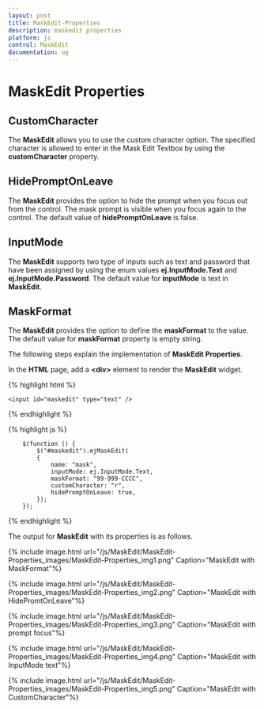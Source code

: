 ```yaml
---
layout: post
title: MaskEdit-Properties
description: maskedit properties
platform: js
control: MaskEdit
documentation: ug
---
```


# MaskEdit Properties

## CustomCharacter

The **MaskEdit** allows you to use the custom character option. The specified character is allowed to enter in the Mask Edit Textbox by using the **customCharacter** property.

## HidePromptOnLeave

The **MaskEdit** provides the option to hide the prompt when you focus out from the control. The mask prompt is visible when you focus again to the control. The default value of **hidePromptOnLeave** is false.

## InputMode

The **MaskEdit** supports two type of inputs such as text and password that have been assigned by using the enum values **ej.InputMode.Text** and **ej.InputMode.Password**. The default value for **inputMode** is text in **MaskEdit**.

## MaskFormat

The **MaskEdit** provides the option to define the **maskFormat** to the value. The default value for **maskFormat** property is empty string.

The following steps explain the implementation of **MaskEdit Properties**.



In the **HTML** page, add a **&lt;div&gt;** element to render the **MaskEdit** widget. 


{% highlight html %}

    <input id="maskedit" type="text" />
	
{% endhighlight %}

{% highlight js %}

        $(function () {
            $("#maskedit").ejMaskEdit(
            {
                name: "mask",
                inputMode: ej.InputMode.Text,
                maskFormat: "99-999-CCCC",
                customCharacter: "r",
                hidePromptOnLeave: true,
            });
        });

{% endhighlight %}


The output for **MaskEdit** with its properties is as follows.

{% include image.html url="/js/MaskEdit/MaskEdit-Properties_images/MaskEdit-Properties_img1.png" Caption="MaskEdit with MaskFormat"%}



{% include image.html url="/js/MaskEdit/MaskEdit-Properties_images/MaskEdit-Properties_img2.png" Caption="MaskEdit with HidePromtOnLeave"%}



{% include image.html url="/js/MaskEdit/MaskEdit-Properties_images/MaskEdit-Properties_img3.png" Caption="MaskEdit with prompt focus"%}



{% include image.html url="/js/MaskEdit/MaskEdit-Properties_images/MaskEdit-Properties_img4.png" Caption="MaskEdit with InputMode text"%}

{% include image.html url="/js/MaskEdit/MaskEdit-Properties_images/MaskEdit-Properties_img5.png" Caption="MaskEdit with CustomCharacter"%}

